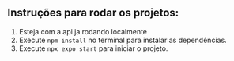 ## Instruções para rodar os projetos:

1. Esteja com a api ja rodando localmente
2. Execute `npm install` no terminal para instalar as dependências.
3. Execute `npx expo start` para iniciar o projeto.
